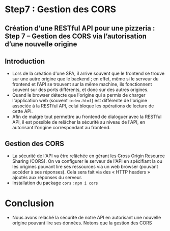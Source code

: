 # Step7 : Gestion des CORS
## Création d’une RESTful API pour une pizzeria : Step 7 – Gestion des CORS via l’autorisation d’une nouvelle origine

## Introduction
- Lors de la création d'une SPA, il arrive souvent que le frontend se trouve sur une autre origine que le backend ; en effet, même si le serveur du frontend et l'API se trouvent sur la même machine, ils fonctionnent souvent sur des ports différents, et donc sur des autres origines.
- Quand le browser détecte que l'origine qui a permis de charger l'application web (souvent `index.html`) est différente de l'origine associée à la RESTful API, celui bloque les opérations de lecture de cette API.
- Afin de malgré tout permettre au frontend de dialoguer avec la RESTful API, il est possible de relâcher la sécurité au niveau de l'API, en autorisant l'origine correspondant au frontend.

## Gestion des CORS
- La sécurité de l'API va être relâchée en gérant les Cross Origin Resource Sharing  (CORS). On va configurer le serveur de l'API en spécifiant la ou les origines pouvant lire ses ressources via un web
browser (pouvant accéder à ses réponses). Cela sera fait via des « HTTP headers » ajoutés aux réponses du serveur.
- Installation du package `cors` : `npm i cors`

# Conclusion
- Nous avons relâché la sécurité de notre API en autorisant une nouvelle origine pouvant lire ses données. Notons que la gestion des CORS